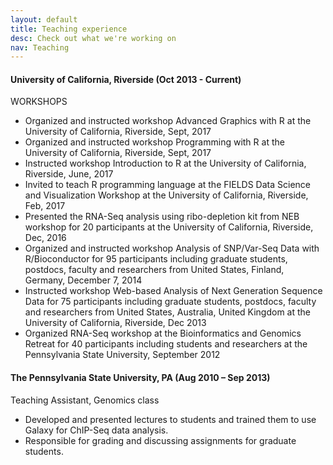 ```yaml
---
layout: default
title: Teaching experience
desc: Check out what we're working on
nav: Teaching
---
```


#### University of California, Riverside (Oct 2013 - Current)
WORKSHOPS
*	Organized and instructed workshop Advanced Graphics with R at the University of California, Riverside, Sept, 2017
*	Organized and instructed workshop Programming with R at the University of California, Riverside, Sept, 2017
*	Instructed workshop Introduction to R at the University of California, Riverside, June, 2017
*	Invited to teach R programming language at the FIELDS Data Science and Visualization Workshop at the University of California, Riverside, Feb, 2017
*	Presented the RNA-Seq analysis using ribo-depletion kit from NEB workshop for 20 participants at the University of California, Riverside, Dec, 2016
*	Organized and instructed workshop Analysis of SNP/Var-Seq Data with R/Bioconductor for 95 participants including graduate students, postdocs, faculty and researchers from United States, Finland, Germany, December 7, 2014
*	Instructed workshop Web-based Analysis of Next Generation Sequence Data for 75 participants including graduate students, postdocs, faculty and researchers from United States, Australia, United Kingdom at the University of California, Riverside, Dec 2013
*	Organized RNA-Seq workshop at the Bioinformatics and Genomics Retreat for 40 participants including students and researchers at the Pennsylvania State University, September 2012

#### The Pennsylvania State University, PA (Aug 2010 – Sep 2013)
Teaching Assistant, Genomics class						
*	Developed and presented lectures to students and trained them to use Galaxy for ChIP-Seq data analysis.
*	Responsible for grading and discussing assignments for graduate students.


